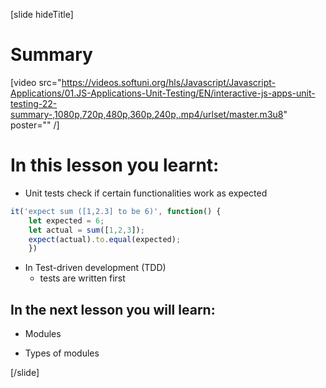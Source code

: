 [slide hideTitle]
# Summary

[video src="https://videos.softuni.org/hls/Javascript/Javascript-Applications/01.JS-Applications-Unit-Testing/EN/interactive-js-apps-unit-testing-22-summary-,1080p,720p,480p,360p,240p,.mp4/urlset/master.m3u8" poster="" /]

# In this lesson you learnt:

- Unit tests check if certain functionalities work as expected 
```js
it('expect sum ([1,2.3] to be 6)', function() {
    let expected = 6;
    let actual = sum([1,2,3]);
    expect(actual).to.equal(expected);
    })
```

- In Test-driven development (TDD) 
    - tests are written first

## In the next lesson you will learn:

- Modules

- Types of modules

[/slide]